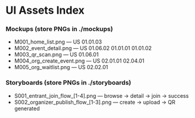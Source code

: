 # UI Assets Index

### Mockups (store PNGs in ./mockups)
- M001_home_list.png — US 01.01.03
- M002_event_detail.png — US 01.06.02  01.01.01  01.01.02
- M003_qr_scan.png — US 01.06.01
- M004_org_create_event.png — US 02.01.01  02.04.01
- M005_org_waitlist.png — US 02.02.01

### Storyboards (store PNGs in ./storyboards)
- S001_entrant_join_flow_[1-4].png — browse → detail → join → success
- S002_organizer_publish_flow_[1-3].png — create → upload → QR generated
